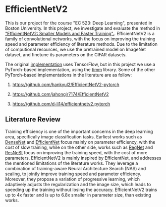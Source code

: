 # EfficientNetV2
This is our project for the course "EC 523: Deep Learning", presented in Boston University. In this project, we investigate and evaluate the method in ["EfficientNetV2: Smaller Models and Faster Training".](https://arxiv.org/abs/2104.00298). EfficientNetV2 is a family of convolutional networks, with the focus on improving the training speed and parameter efficiency of literature methods. Due to the limitation of computional resources, we use the pretrained model on ImageNet dataset, and finetune its parameters on the CIFAR datasets.

The original [implementation](https://github.com/google/automl/tree/master/efficientnetv2) uses TensorFlow, but in this project we use a PyTorch-based implementation, using the [timm](https://github.com/rwightman/pytorch-image-models) library. Some of the other PyTorch-based implementations in the literature are as follow:
1) https://github.com/hankyul2/EfficientNetV2-pytorch

2) https://github.com/jahongir7174/EfficientNetV2

3) https://github.com/d-li14/efficientnetv2.pytorch



## Literature Review
Training efficiency is one of the important concerns in the deep learning area, specifically image classification tasks. Earliest works such as [DenseNet](https://arxiv.org/abs/1608.06993) and [EfficientNet](https://arxiv.org/abs/1905.11946) focus mainly on parameter efficiency, with the cost of slow training, while on the other side, works such as [RegNet](https://arxiv.org/abs/2003.13678) and [ResNeSt](https://arxiv.org/abs/2004.08955) focus on improving the training speed, with the cost of more parameters.
EfficientNetV2 is mainly inspired by EfficientNet, and addresses the mentioned limitations of the literature works. They leverage a combination of training-aware Neural Architecture Search (NAS) and scaling, to jointly improve training speed and parameter efficiency. Moreover, they propose a variation of progressive learning, which adaptively adjusts the regularization and the image size, which leads to speeding up the training without losing the accuracy. EfficientNetV2 trains up to 4x faster and is up to 6.8x smaller in parameter size, than existing works. 
